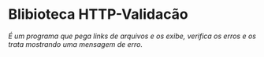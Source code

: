 # Blibioteca HTTP-Validacão

*É um programa que pega links de arquivos e os exibe, verifica os erros e os trata mostrando uma mensagem de erro.*
